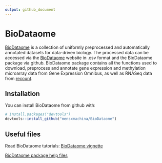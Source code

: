 ```yaml
---
output: github_document
---
```


<!-- README.md is generated from README.Rmd. Please edit that file -->



# BioDataome

[BioDataome](http://dataome.mensxmachina.org/) is a collection of uniformly preprocessed and automatically annotated datasets for data-driven biology. The processed data can be accessed via the [BioDataome](http://dataome.mensxmachina.org/) website in .csv format and the BioDataome package via github. BioDataome package contains all the functions used to download, preprocess and annotate gene expression and methylation microarray data from Gene Expression Omnibus, as well as RNASeq data from [recount](https://jhubiostatistics.shinyapps.io/recount/).

## Installation

You can install BioDataome from github with:


```r
# install.packages("devtools")
devtools::install_github("mensxmachina/BioDataome")
```

## Useful files

Read BioDataome tutorials:
[BioDataome vignette](http://dataome.mensxmachina.org/documentation)

[BioDataome package help files](BioDataome.pdf)

